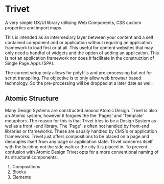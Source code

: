 # Trivet
A very simple UX/UI library utilising Web Components, CSS custom properties and import maps.

This is intended as an intermediary layer between your content and a self contained component and or application without requiring an application framework to load first or at all. This useful for content websites that may only need a handful of
widgets and the option of adding an application. This is not an application framework nor does it facilitate in the construction of Single Page Apps (SPA).

The current setup only allows for polyfills and pre-processing but not for script transpiling. The objective is to
 only allow web browser based technology. So the pre-processing will be dropped at a later date as well. 

## Atomic Structure

Many Design Systems are constructed around Atomic Design. Trivet is also an Atomic system, however it forgoes the the
 'Pages' and 'Template' metaphors. The reason for this is that Trivet tries to be a Design System as wel as a front
 -end library. The 'Page' is often not handled by front-end libraries or frameworks. These are usually handled by
  CMS's or application frameworks. Trivet just offers compositions to be placed on a page and decouples itself from any
   page or application state. Trivet concerns itself with the building not the side walk or the city it is placed in.
To prevent confusion with Atomic Design Trivet opts for a more conventional naming of its structural components. 
 1. Compositions
 2. Blocks
 3. Elements

